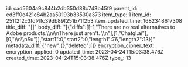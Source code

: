 id: cad5604a9c844b2db350d88c743b45f9
parent_id: ed3ff0e421c84b2aa50193b33530a373
item_type: 1
item_id: 251f2f2c3fdf4fc39db89f251b71f253
item_updated_time: 1682348617308
title_diff: "[]"
body_diff: "[{\"diffs\":[[-1,\"There are no real alternatives to Adobe products.\\\n\\\nThere just aren't.  \\\n\"],[1,\"Chatgl.ai\"],[0,\"\\\n\\\nSu\"]],\"start1\":0,\"start2\":0,\"length1\":76,\"length2\":13}]"
metadata_diff: {"new":{},"deleted":[]}
encryption_cipher_text: 
encryption_applied: 0
updated_time: 2023-04-24T15:03:38.476Z
created_time: 2023-04-24T15:03:38.476Z
type_: 13